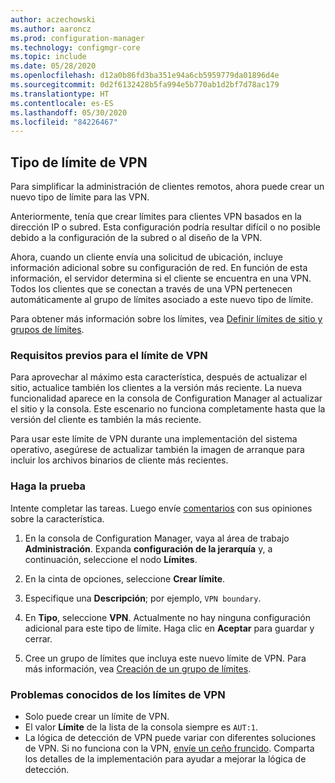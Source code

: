 ```yaml
---
author: aczechowski
ms.author: aaroncz
ms.prod: configuration-manager
ms.technology: configmgr-core
ms.topic: include
ms.date: 05/28/2020
ms.openlocfilehash: d12a0b86fd3ba351e94a6cb5959779da01896d4e
ms.sourcegitcommit: 0d2f6132428b5fa994e5b770ab1d2bf7d78ac179
ms.translationtype: HT
ms.contentlocale: es-ES
ms.lasthandoff: 05/30/2020
ms.locfileid: "84226467"
---
```

## <a name="vpn-boundary-type"></a><a name="bkmk_vpn"></a> Tipo de límite de VPN

<!--7020519-->

Para simplificar la administración de clientes remotos, ahora puede crear un nuevo tipo de límite para las VPN.

Anteriormente, tenía que crear límites para clientes VPN basados en la dirección IP o subred. Esta configuración podría resultar difícil o no posible debido a la configuración de la subred o al diseño de la VPN.

Ahora, cuando un cliente envía una solicitud de ubicación, incluye información adicional sobre su configuración de red. En función de esta información, el servidor determina si el cliente se encuentra en una VPN. Todos los clientes que se conectan a través de una VPN pertenecen automáticamente al grupo de límites asociado a este nuevo tipo de límite.

Para obtener más información sobre los límites, vea [Definir límites de sitio y grupos de límites](../../../../servers/deploy/configure/define-site-boundaries-and-boundary-groups.md).

### <a name="prerequisites-for-vpn-boundary"></a>Requisitos previos para el límite de VPN

Para aprovechar al máximo esta característica, después de actualizar el sitio, actualice también los clientes a la versión más reciente. La nueva funcionalidad aparece en la consola de Configuration Manager al actualizar el sitio y la consola. Este escenario no funciona completamente hasta que la versión del cliente es también la más reciente.

Para usar este límite de VPN durante una implementación del sistema operativo, asegúrese de actualizar también la imagen de arranque para incluir los archivos binarios de cliente más recientes.

### <a name="try-it-out"></a>Haga la prueba

Intente completar las tareas. Luego envíe [comentarios](../../technical-preview-2003.md#bkmk_feedback) con sus opiniones sobre la característica.

1. En la consola de Configuration Manager, vaya al área de trabajo **Administración**. Expanda **configuración de la jerarquía** y, a continuación, seleccione el nodo **Límites**.

1. En la cinta de opciones, seleccione **Crear límite**.

1. Especifique una **Descripción**; por ejemplo, `VPN boundary`.

1. En **Tipo**, seleccione **VPN**. Actualmente no hay ninguna configuración adicional para este tipo de límite. Haga clic en **Aceptar** para guardar y cerrar.

1. Cree un grupo de límites que incluya este nuevo límite de VPN. Para más información, vea [Creación de un grupo de límites](../../../../servers/deploy/configure/boundary-group-procedures.md#bkmk_create).

### <a name="known-issues-for-vpn-boundary"></a>Problemas conocidos de los límites de VPN

- Solo puede crear un límite de VPN.
- El valor **Límite** de la lista de la consola siempre es `AUT:1`.
- La lógica de detección de VPN puede variar con diferentes soluciones de VPN. Si no funciona con la VPN, [envíe un ceño fruncido](../../technical-preview-2003.md#bkmk_feedback). Comparta los detalles de la implementación para ayudar a mejorar la lógica de detección.
